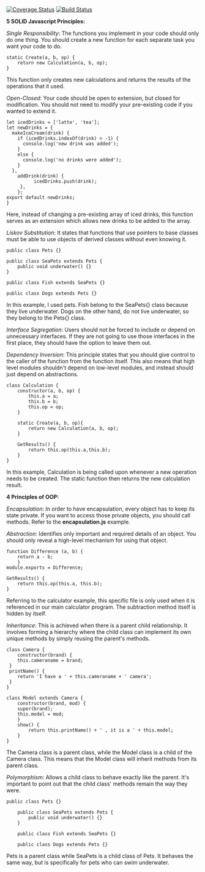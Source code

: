 [![Coverage Status](https://coveralls.io/repos/github/vanshika-99/IS219-OOPPrinciples/badge.svg?branch=master)](https://coveralls.io/github/vanshika-99/IS219-OOPPrinciples?branch=master)
[![Build Status](https://travis-ci.org/vanshika-99/IS219-OOPPrinciples.svg?branch=master)](https://travis-ci.org/vanshika-99/IS219-OOPPrinciples)




**5 SOLID Javascript Principles:** 

*Single Responsibility*: The functions you implement in your code should only do one thing. 
You should create a new function for each separate task you want your code to do. 

    static Create(a, b, op) {
        return new Calculation(a, b, op);
    }
This function only creates new calculations and returns the results of the operations that it used. 

*Open-Closed*: Your code should be open to extension, but closed for modification. 
You should not need to modify your pre-existing code if you wanted to extend it.

    let icedDrinks = ['latte', 'tea'];
    let newDrinks = {
      makeIceCream(drink) {
        if (icedDrinks.indexOf(drink) > -1) {
          console.log('new drink was added');
        } 
        else {
          console.log('no drinks were added');
        }
      },
        addDrink(drink) {
              icedDrinks.push(drink);
         },
        };
    export default newDrinks;
    }
Here, instead of changing a pre-existing array of iced drinks, this function serves as an extension which allows new drinks to be added to the array.

*Liskov Substitution*: It states that functions that use pointers to base classes must be able to use objects of derived classes without even knowing it. 

    public class Pets {}
    
    public class SeaPets extends Pets {
        public void underwater() {}
    } 
    
    public class Fish extends SeaPets {}
        
    public class Dogs extends Pets {}
In this example, I used pets. Fish belong to the SeaPets{} class because they live underwater. 
Dogs on the other hand, do not live underwater, so they belong to the Pets{} class.  

*Interface Segregation*: Users should not be forced to include or depend on unnecessary interfaces. 
If they are not going to use those interfaces in the first place, they should have the option to leave them out.


*Dependency Inversion*: This principle states that you should give control to the caller of the function from the function itself.
This also means that high level modules shouldn't depend on low-level modules, and instead should just depend on abstractions. 

    class Calculation {
        constructor(a, b, op) {
            this.a = a;
            this.b = b;
            this.op = op;
        }
    
        static Create(a, b, op){
            return new Calculation(a, b, op);
        }
    
        GetResults() {
            return this.op(this.a,this.b);
        }
    }
In this example, Calculation is being called upon whenever a new operation needs to be created.
The static function then returns the new calculation result. 



**4 Principles of OOP:** 

*Encapsulation*: In order to have encapsulation, every object has to keep its state private. 
If you want to access those private objects, you should call methods.
Refer to the **encapsulation.js** example.

*Abstraction*: Identifies only important and required details of an object. 
You should only reveal a high-level mechanism for using that object. 

    function Difference (a, b) {
        return a - b;
        }
    module.exports = Difference;
        
    GetResults() {
        return this.op(this.a, this.b); 
    }
Referring to the calculator example, this specific file is only used when it is referenced in our main calculator program.
The subtraction method itself is hidden by itself.  
 
 
*Inheritance*: This is achieved when there is a parent child relationship. 
It involves forming a hierarchy where the child class can implement its own unique methods by simply reusing the parent's methods. 

    class Camera {
        constructor(brand) {
        this.cameraname = brand;
     } 
     printName() {
        return 'I have a ' + this.cameraname + ' camera';
     }
    }
    
    class Model extends Camera {
        constructor(brand, mod) { 
        super(brand);
        this.model = mod;
        }
        show() { 
            return this.printName() + ' , it is a ' + this.model;
        } 
    }
The Camera class is a parent class, while the Model class is a child of the Camera class.
This means that the Model class will inherit methods from its parent class. 
    

*Polymorphism*: Allows a child class to behave exactly like the parent.
It's important to point out that the child class' methods remain the way they were. 

    public class Pets {}
        
        public class SeaPets extends Pets {
            public void underwater() {}
        } 
        
        public class Fish extends SeaPets {}
            
        public class Dogs extends Pets {}
Pets is a parent class while SeaPets is a child class of Pets. It behaves the same way,
but is specifically for pets who can swim underwater. 